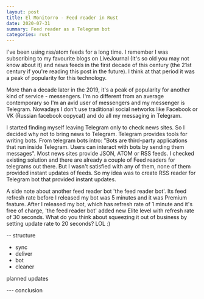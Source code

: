 ```yaml
---
layout: post
title: El Monitorro - Feed reader in Rust
date: 2020-07-31
summary: Feed reader as a Telegram bot
categories: rust
---
```


I've been using rss/atom feeds for a long time. I remember I was subscribing to my favourite blogs on LiveJournal (It's so old you may not know about it) and news feeds in the first decade of this century (the 21st century if you're reading this post in the future). I think at that period it was a peak of popularity for this technology.

More than a decade later in the 2019, it's a peak of popularity for another kind of service - messengers. I'm no different from an average contemporary so I'm an avid user of messengers and my messenger is Telegram. Nowadays I don't use traditional social networks like Facebook or VK (Russian facebook copycat) and do all my messaging in Telegram.

I started finding myself leaving Telegram only to check news sites. So I decided why not to bring news to Telegram. Telegram provides tools for writing bots. From telegram bots intro: "Bots are third-party applications that run inside Telegram. Users can interact with bots by sending them messages". Most news sites provide JSON, ATOM or RSS feeds. I checked existing solution and there are already a couple of Feed readers for telegrams out there. But I wasn't satisfied with any of them, none of them provided instant updates of feeds.  So my idea was to create RSS reader for Telegram bot that provided instant updates.

A side note about another feed reader bot 'the feed reader bot'. Its feed refresh rate before I released my bot was 5 minutes and it was Premium feature. After I released my bot, which has refresh rate of 1 minute and it's free of charge, 'the feed reader bot' added new Elite level with refresh rate of 30 seconds. What do you think about squeezing it out of business by setting update rate to 20 seconds? LOL :)

-- structure

- sync
- deliver
- bot
- cleaner

planned updates


--- conclusion
